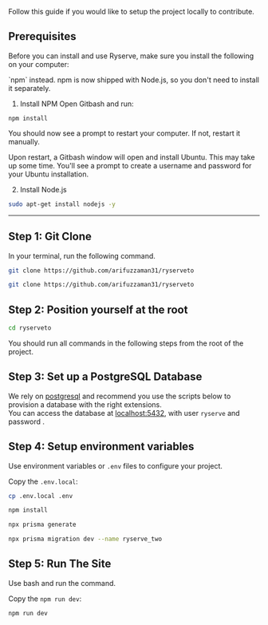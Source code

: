 Follow this guide if you would like to setup the project locally to contribute.

## Prerequisites

<ArticleTabs label1="Ryserve API" label2="NodeJs Postgres">
<ArticleTab>

Before you can install and use Ryserve, make sure you install the following on your computer:

<ArticleWarning>
`npm` instead. npm is now shipped with Node.js, so you don't need to install it separately.
</ArticleWarning>

</ArticleTab>

<ArticleTab>

1. Install NPM
Open Gitbash and run: 
```Gitbash
npm install
```
You should now see a prompt to restart your computer. If not, restart it manually.

Upon restart, a Gitbash window will open and install Ubuntu. This may take up some time.
You'll see a prompt to create a username and password for your Ubuntu installation.

2. Install Node.js
```bash
sudo apt-get install nodejs -y
```

</ArticleTab>
</ArticleTabs>

---

## Step 1: Git Clone

In your terminal, run the following command. 


<ArticleTabs label1="SSH (Recommended)" label2="HTTPS">
<ArticleTab>
 
```bash
git clone https://github.com/arifuzzaman31/ryserveto
```
</ArticleTab>
<ArticleTab>

```bash
git clone https://github.com/arifuzzaman31/ryserveto
```

</ArticleTab>
</ArticleTabs>

## Step 2: Position yourself at the root

```bash
cd ryserveto
```

You should run all commands in the following steps from the root of the project.

## Step 3: Set up a PostgreSQL Database
We rely on [postgresql](postgresql://user:password@localhost:5432/ryserve?schema=public) and recommend you use the scripts below to provision a database with the right extensions.  
You can access the database at [localhost:5432](localhost:5432), with user `ryserve` and password .
</ArticleTabs>
## Step 4: Setup environment variables

Use environment variables or `.env` files to configure your project.

Copy the `.env.local`:
```bash
cp .env.local .env
```
```bash
npm install
```
```bash
npx prisma generate
```
```bash
npx prisma migration dev --name ryserve_two
```
## Step 5: Run The Site
Use bash and run the command.

Copy the `npm run dev`:
```bash
npm run dev
```